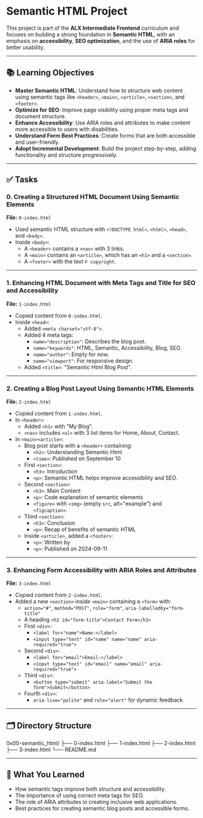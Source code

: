 # Semantic HTML Project

This project is part of the **ALX Intermediate Frontend** curriculum and focuses on building a strong foundation in **Semantic HTML**, with an emphasis on **accessibility**, **SEO optimization**, and the use of **ARIA roles** for better usability.

---

## 📚 Learning Objectives

- **Master Semantic HTML**: Understand how to structure web content using semantic tags like `<header>`, `<main>`, `<article>`, `<section>`, and `<footer>`.
- **Optimize for SEO**: Improve page visibility using proper meta tags and document structure.
- **Enhance Accessibility**: Use ARIA roles and attributes to make content more accessible to users with disabilities.
- **Understand Form Best Practices**: Create forms that are both accessible and user-friendly.
- **Adopt Incremental Development**: Build the project step-by-step, adding functionality and structure progressively.

---

## ✅ Tasks

### 0. Creating a Structured HTML Document Using Semantic Elements

**File:** `0-index.html`

- Used semantic HTML structure with `<!DOCTYPE html>`, `<html>`, `<head>`, and `<body>`.
- Inside `<body>`:
  - A `<header>` contains a `<nav>` with 3 links.
  - A `<main>` contains an `<article>`, which has an `<h1>` and a `<section>`.
  - A `<footer>` with the text `© copyright`.

---

### 1. Enhancing HTML Document with Meta Tags and Title for SEO and Accessibility

**File:** `1-index.html`

- Copied content from `0-index.html`.
- Inside `<head>`:
  - Added `<meta charset="utf-8">`.
  - Added 4 meta tags:
    - `name="description"`: Describes the blog post.
    - `name="keywords"`: HTML, Semantic, Accessibility, Blog, SEO.
    - `name="author"`: Empty for now.
    - `name="viewport"`: For responsive design.
  - Added `<title>`: "Semantic Html Blog Post".

---

### 2. Creating a Blog Post Layout Using Semantic HTML Elements

**File:** `2-index.html`

- Copied content from `1-index.html`.
- In `<header>`:
  - Added `<h1>` with "My Blog".
  - `<nav>` includes `<ul>` with 3 list items for Home, About, Contact.
- In `<main><article>`:
  - Blog post starts with a `<header>` containing:
    - `<h2>`: Understanding Semantic Html
    - `<time>`: Published on September 10
  - First `<section>`:
    - `<h3>`: Introduction
    - `<p>`: Semantic HTML helps improve accessibility and SEO.
  - Second `<section>`:
    - `<h3>`: Main Content
    - `<p>`: Code explanation of semantic elements
    - `<figure>` with `<img>` (empty `src`, alt="example") and `<figcaption>`.
  - Third `<section>`:
    - `<h3>`: Conclusion
    - `<p>`: Recap of benefits of semantic HTML
  - Inside `<article>`, added a `<footer>`:
    - `<p>`: Written by <name>
    - `<p>`: Published on 2024-09-11

---

### 3. Enhancing Form Accessibility with ARIA Roles and Attributes

**File:** `3-index.html`

- Copied content from `2-index.html`.
- Added a new `<section>` inside `<main>` containing a `<form>` with:
  - `action="#"`, `method="POST"`, `role="form"`, `aria-labelledby="form-title"`
  - A heading `<h2 id="form-title">Contact Form</h2>`
  - First `<div>`:
    - `<label for="name">Name:</label>`
    - `<input type="text" id="name" name="name" aria-required="true">`
  - Second `<div>`:
    - `<label for="email">Email:</label>`
    - `<input type="text" id="email" name="email" aria-required="true">`
  - Third `<div>`:
    - `<button type="submit" aria-label="Submit the form">Submit</button>`
  - Fourth `<div>`:
    - `aria-live="polite"` and `role="alert"` for dynamic feedback

---

## 🗂️ Directory Structure

0x00-semantic_html/
├── 0-index.html
├── 1-index.html
├── 2-index.html
├── 3-index.html
└── README.md


---

## 🧠 What You Learned

- How semantic tags improve both structure and accessibility.
- The importance of using correct meta tags for SEO.
- The role of ARIA attributes in creating inclusive web applications.
- Best practices for creating semantic blog posts and accessible forms.
